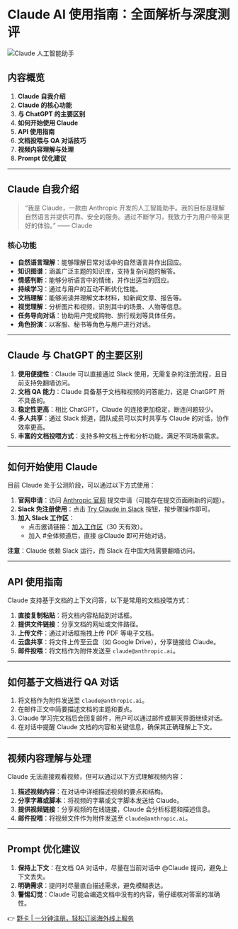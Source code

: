 # Claude AI 使用指南：全面解析与深度测评

![Claude 人工智能助手](https://bbtdd.com/wp-content/uploads/img/46835449670.webp)

## 内容概览
1. **Claude 自我介绍**
2. **Claude 的核心功能**
3. **与 ChatGPT 的主要区别**
4. **如何开始使用 Claude**
5. **API 使用指南**
6. **文档投喂与 QA 对话技巧**
7. **视频内容理解与处理**
8. **Prompt 优化建议**

---

## Claude 自我介绍

> “我是 Claude，一款由 Anthropic 开发的人工智能助手。我的目标是理解自然语言并提供可靠、安全的服务。通过不断学习，我致力于为用户带来更好的体验。” —— Claude

### 核心功能
- **自然语言理解**：能够理解日常对话中的自然语言并作出回应。
- **知识图谱**：涵盖广泛主题的知识库，支持复杂问题的解答。
- **情感判断**：能够分析语言中的情绪，并作出适当的回应。
- **持续学习**：通过与用户的互动不断优化性能。
- **文档理解**：能够阅读并理解文本材料，如新闻文章、报告等。
- **视觉理解**：分析图片和视频，识别其中的场景、人物等信息。
- **任务导向对话**：协助用户完成购物、旅行规划等具体任务。
- **角色扮演**：以客服、秘书等角色与用户进行对话。

---

## Claude 与 ChatGPT 的主要区别

1. **使用便捷性**：Claude 可以直接通过 Slack 使用，无需复杂的注册流程，且目前支持免翻墙访问。
2. **文档 QA 能力**：Claude 具备基于文档和视频的问答能力，这是 ChatGPT 所不具备的。
3. **稳定性更高**：相比 ChatGPT，Claude 的连接更加稳定，断连问题较少。
4. **多人共享**：通过 Slack 频道，团队成员可以实时共享与 Claude 的对话，协作效率更高。
5. **丰富的文档投喂方式**：支持多种文档上传和分析功能，满足不同场景需求。

---

## 如何开始使用 Claude

目前 Claude 处于公测阶段，可以通过以下方式使用：
1. **官网申请**：访问 [Anthropic 官网](https://bbtdd.com/yeka) 提交申请（可能存在提交页面刷新的问题）。
2. **Slack 免注册使用**：点击 [Try Claude in Slack](https://bbtdd.com/yeka) 按钮，按步骤操作即可。
3. **加入 Slack 工作区**：
   - 点击邀请链接：[加入工作区](https://bbtdd.com/yeka)（30 天有效）。
   - 加入 #全体频道后，直接 @Claude 即可开始对话。

**注意**：Claude 依赖 Slack 运行，而 Slack 在中国大陆需要翻墙访问。

---

## API 使用指南

Claude 支持基于文档的上下文问答，以下是常用的文档投喂方式：
1. **直接复制粘贴**：将文档内容粘贴到对话框。
2. **提供文件链接**：分享文档的网址或文件路径。
3. **上传文件**：通过对话框拖拽上传 PDF 等电子文档。
4. **云盘共享**：将文件上传至云盘（如 Google Drive），分享链接给 Claude。
5. **邮件投喂**：将文档作为附件发送至 `claude@anthropic.ai`。

---

## 如何基于文档进行 QA 对话

1. 将文档作为附件发送至 `claude@anthropic.ai`。
2. 在邮件正文中简要描述文档的主题和要点。
3. Claude 学习完文档后会回复邮件，用户可以通过邮件或聊天界面继续对话。
4. 在对话中提醒 Claude 文档的内容和关键信息，确保其正确理解上下文。

---

## 视频内容理解与处理

Claude 无法直接观看视频，但可以通过以下方式理解视频内容：
1. **描述视频内容**：在对话中详细描述视频的要点和结构。
2. **分享字幕或脚本**：将视频的字幕或文字脚本发送给 Claude。
3. **提供视频链接**：分享视频的在线链接，Claude 会分析标题和描述信息。
4. **邮件投喂**：将视频文件作为附件发送至 `claude@anthropic.ai`。

---

## Prompt 优化建议

1. **保持上下文**：在文档 QA 对话中，尽量在当前对话中 @Claude 提问，避免上下文丢失。
2. **明确需求**：提问时尽量直白描述需求，避免模糊表达。
3. **警惕幻觉**：Claude 可能会编造文档中没有的内容，需仔细核对答案的准确性。

👉 [野卡 | 一分钟注册，轻松订阅海外线上服务](https://bbtdd.com/yeka)